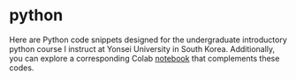 # python

Here are Python code snippets designed for the undergraduate introductory python course I instruct at Yonsei University in South Korea. Additionally, you can explore a corresponding Colab [notebook](https://colab.research.google.com/drive/1jbmaQVGIblg9k4nmG_UY0T3NkLKdZX7v?usp=sharing) that complements these codes.